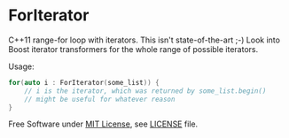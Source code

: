 ForIterator
===========

C++11 range-for loop with iterators.
This isn't state-of-the-art ;-)
Look into Boost iterator transformers for the whole range of possible iterators.

Usage:

```c++
for(auto i : ForIterator(some_list)) {
    // i is the iterator, which was returned by some_list.begin()
    // might be useful for whatever reason
}
```

Free Software under [MIT License](http://opensource.org/licenses/MIT), see [LICENSE](https://github.com/payload/ForIterator/blob/master/LICENSE) file.
